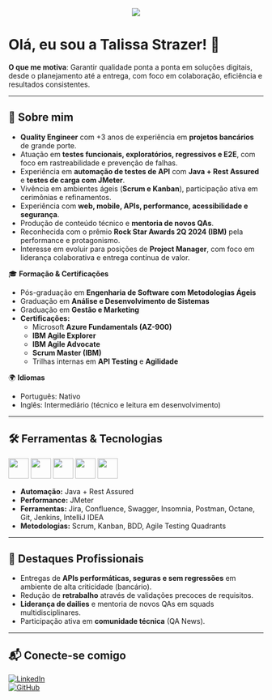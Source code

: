 <p align="center">
  <img src="https://capsule-render.vercel.app/api?text=Olá,+sou+a+Talissa+Strazer!&animation=fadeIn&type=waving&color=gradient&height=100"/>
</p>

# Olá, eu sou a Talissa Strazer! 👋

**O que me motiva**: Garantir qualidade ponta a ponta em soluções digitais, desde o planejamento até a entrega, com foco em colaboração, eficiência e resultados consistentes.

---

## 🚀 Sobre mim
- **Quality Engineer** com +3 anos de experiência em **projetos bancários** de grande porte.  
- Atuação em **testes funcionais, exploratórios, regressivos e E2E**, com foco em rastreabilidade e prevenção de falhas.  
- Experiência em **automação de testes de API** com **Java + Rest Assured** e **testes de carga com JMeter**.  
- Vivência em ambientes ágeis (**Scrum e Kanban**), participação ativa em cerimônias e refinamentos.  
- Experiência com **web, mobile, APIs, performance, acessibilidade e segurança**.  
- Produção de conteúdo técnico e **mentoria de novos QAs**.  
- Reconhecida com o prêmio **Rock Star Awards 2Q 2024 (IBM)** pela performance e protagonismo.  
- Interesse em evoluir para posições de **Project Manager**, com foco em liderança colaborativa e entrega contínua de valor.  

🎓 **Formação & Certificações**  
- Pós-graduação em **Engenharia de Software com Metodologias Ágeis**  
- Graduação em **Análise e Desenvolvimento de Sistemas**  
- Graduação em **Gestão e Marketing**  
- **Certificações:**  
  - Microsoft **Azure Fundamentals (AZ-900)**  
  - **IBM Agile Explorer**  
  - **IBM Agile Advocate**  
  - **Scrum Master (IBM)**  
  - Trilhas internas em **API Testing** e **Agilidade**  

🌍 **Idiomas**  
- Português: Nativo  
- Inglês: Intermediário (técnico e leitura em desenvolvimento)  

---

## 🛠️ Ferramentas & Tecnologias
<p align="left">
  <img src="https://cdn.jsdelivr.net/gh/devicons/devicon/icons/java/java-original.svg" width="40" height="40"/>
  <img src="https://cdn.jsdelivr.net/gh/devicons/devicon/icons/python/python-original.svg" width="40" height="40"/>
  <img src="https://cdn.jsdelivr.net/gh/devicons/devicon/icons/jira/jira-original.svg" width="40" height="40"/>
  <img src="https://cdn.jsdelivr.net/gh/devicons/devicon/icons/git/git-original.svg" width="40" height="40"/>
  <img src="https://cdn.jsdelivr.net/gh/devicons/devicon/icons/confluence/confluence-original.svg" width="40" height="40"/>
</p>

- **Automação:** Java + Rest Assured  
- **Performance:** JMeter  
- **Ferramentas:** Jira, Confluence, Swagger, Insomnia, Postman, Octane, Git, Jenkins, IntelliJ IDEA  
- **Metodologias:** Scrum, Kanban, BDD, Agile Testing Quadrants  

---

## 🌟 Destaques Profissionais
- Entregas de **APIs performáticas, seguras e sem regressões** em ambiente de alta criticidade (bancário).  
- Redução de **retrabalho** através de validações precoces de requisitos.  
- **Liderança de dailies** e mentoria de novos QAs em squads multidisciplinares.  
- Participação ativa em **comunidade técnica** (QA News).  

---

## 📬 Conecte-se comigo
[![LinkedIn][linkedin-shield]][linkedin-url]  
[![GitHub][github-shield]][github-url]  

[linkedin-shield]: https://img.shields.io/badge/LinkedIn-blue?logo=linkedin&logoColor=white
[linkedin-url]: https://www.linkedin.com/in/talissa-strazer/
[github-shield]: https://img.shields.io/badge/GitHub-black?logo=github&logoColor=white
[github-url]: https://github.com/talissastrazer
